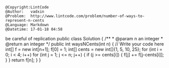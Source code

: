 ```
@Copyright:LintCode
@Author:   vadxin
@Problem:  http://www.lintcode.com/problem/number-of-ways-to-represent-n-cents
@Language: Markdown
@Datetime: 17-01-18 04:58
```

be careful of replication
public class Solution {
    /**
     * @param n an integer
     * @return an integer
     */
    public int waysNCents(int n) {
        // Write your code here
        int[] f = new int[n+1];
        f[0] = 1;
        int[] cents = new int[]{1, 5, 10, 25};
        for (int i = 0; i < 4; i++) 
            for (int j = 1; j <= n; j++) {
                if (j >= cents[i]) {
                    f[j] += f[j-cents[i]];
                }
            }
        return f[n];
    }
}